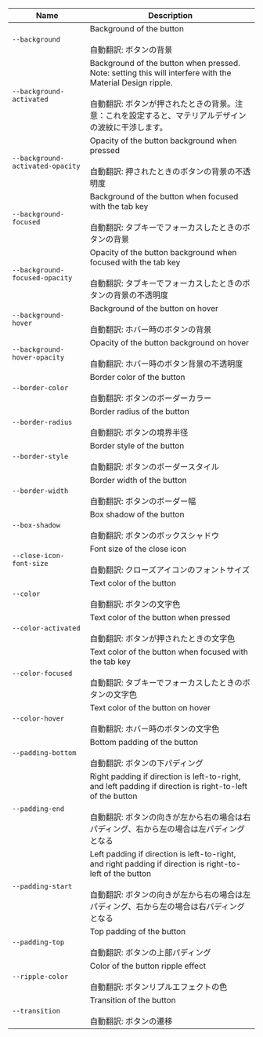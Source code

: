 | Name                             | Description                                                                                                                                                                                                               |
| -------------------------------- | ------------------------------------------------------------------------------------------------------------------------------------------------------------------------------------------------------------------------- |
| `--background`                   | Background of the button<br /><br />自動翻訳: ボタンの背景                                                                                                                                                                |
| `--background-activated`         | Background of the button when pressed. Note: setting this will interfere with the Material Design ripple.<br /><br />自動翻訳: ボタンが押されたときの背景。注意：これを設定すると、マテリアルデザインの波紋に干渉します。 |
| `--background-activated-opacity` | Opacity of the button background when pressed<br /><br />自動翻訳: 押されたときのボタンの背景の不透明度                                                                                                                   |
| `--background-focused`           | Background of the button when focused with the tab key<br /><br />自動翻訳: タブキーでフォーカスしたときのボタンの背景                                                                                                    |
| `--background-focused-opacity`   | Opacity of the button background when focused with the tab key<br /><br />自動翻訳: タブキーでフォーカスしたときのボタンの背景の不透明度                                                                                  |
| `--background-hover`             | Background of the button on hover<br /><br />自動翻訳: ホバー時のボタンの背景                                                                                                                                             |
| `--background-hover-opacity`     | Opacity of the button background on hover<br /><br />自動翻訳: ホバー時のボタン背景の不透明度                                                                                                                             |
| `--border-color`                 | Border color of the button<br /><br />自動翻訳: ボタンのボーダーカラー                                                                                                                                                    |
| `--border-radius`                | Border radius of the button<br /><br />自動翻訳: ボタンの境界半径                                                                                                                                                         |
| `--border-style`                 | Border style of the button<br /><br />自動翻訳: ボタンのボーダースタイル                                                                                                                                                  |
| `--border-width`                 | Border width of the button<br /><br />自動翻訳: ボタンのボーダー幅                                                                                                                                                        |
| `--box-shadow`                   | Box shadow of the button<br /><br />自動翻訳: ボタンのボックスシャドウ                                                                                                                                                    |
| `--close-icon-font-size`         | Font size of the close icon<br /><br />自動翻訳: クローズアイコンのフォントサイズ                                                                                                                                         |
| `--color`                        | Text color of the button<br /><br />自動翻訳: ボタンの文字色                                                                                                                                                              |
| `--color-activated`              | Text color of the button when pressed<br /><br />自動翻訳: ボタンが押されたときの文字色                                                                                                                                   |
| `--color-focused`                | Text color of the button when focused with the tab key<br /><br />自動翻訳: タブキーでフォーカスしたときのボタンの文字色                                                                                                  |
| `--color-hover`                  | Text color of the button on hover<br /><br />自動翻訳: ホバー時のボタンの文字色                                                                                                                                           |
| `--padding-bottom`               | Bottom padding of the button<br /><br />自動翻訳: ボタンの下パディング                                                                                                                                                    |
| `--padding-end`                  | Right padding if direction is left-to-right, and left padding if direction is right-to-left of the button<br /><br />自動翻訳: ボタンの向きが左から右の場合は右パディング、右から左の場合は左パディングとなる             |
| `--padding-start`                | Left padding if direction is left-to-right, and right padding if direction is right-to-left of the button<br /><br />自動翻訳: ボタンの向きが左から右の場合は左パディング、右から左の場合は右パディングとなる             |
| `--padding-top`                  | Top padding of the button<br /><br />自動翻訳: ボタンの上部パディング                                                                                                                                                     |
| `--ripple-color`                 | Color of the button ripple effect<br /><br />自動翻訳: ボタンリプルエフェクトの色                                                                                                                                         |
| `--transition`                   | Transition of the button<br /><br />自動翻訳: ボタンの遷移                                                                                                                                                                |
